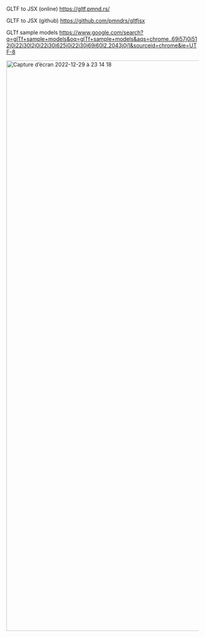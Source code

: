 GLTF to JSX (online)
https://gltf.pmnd.rs/

GLTF to JSX (github)
https://github.com/pmndrs/gltfjsx

GLTf sample models
https://www.google.com/search?q=glTf+sample+models&oq=glTf+sample+models&aqs=chrome..69i57j0i512j0i22i30l2j0i22i30i625j0i22i30j69i60l2.2043j0j1&sourceid=chrome&ie=UTF-8

<img width="1496" alt="Capture d’écran 2022-12-29 à 23 14 18" src="https://user-images.githubusercontent.com/18366294/210016034-ba81933b-574c-49fc-9f86-e28ef53d3ca6.png">
